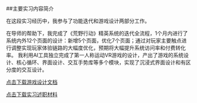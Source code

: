 ##主要实习内容简介

在这段实习经历中，我参与了功能迭代和游戏设计两部分工作。

在导师的帮助下，我完成了《荒野行动》精英系统的迭代全流程，1个月内进行了系统内外12个页面的设计：新增5个页面，优化7个页面；通过对玩家主要触点进行调整实现玩家体验链路的大幅度优化，预期将大幅提升系统访问率和付费转化率。
我利用AI工具独立完成了第一人称运动VR游戏的设计，产出了游戏的系统设计、核心循环、界面设计、交互手势库等多个模块，实现了沉浸式界面设计和有区分度的交互设计。

[点击下载游戏设计文档](../assets/VRbadminton.pdf)

[点击下载实习述职材料](../assets/huyu.pptx)


